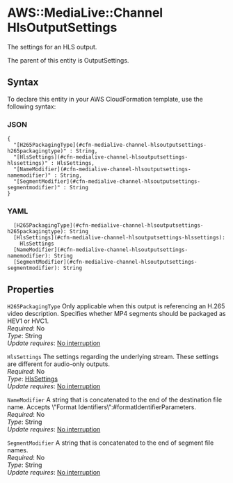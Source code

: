 # AWS::MediaLive::Channel HlsOutputSettings<a name="aws-properties-medialive-channel-hlsoutputsettings"></a>

The settings for an HLS output\.

The parent of this entity is OutputSettings\.

## Syntax<a name="aws-properties-medialive-channel-hlsoutputsettings-syntax"></a>

To declare this entity in your AWS CloudFormation template, use the following syntax:

### JSON<a name="aws-properties-medialive-channel-hlsoutputsettings-syntax.json"></a>

```
{
  "[H265PackagingType](#cfn-medialive-channel-hlsoutputsettings-h265packagingtype)" : String,
  "[HlsSettings](#cfn-medialive-channel-hlsoutputsettings-hlssettings)" : HlsSettings,
  "[NameModifier](#cfn-medialive-channel-hlsoutputsettings-namemodifier)" : String,
  "[SegmentModifier](#cfn-medialive-channel-hlsoutputsettings-segmentmodifier)" : String
}
```

### YAML<a name="aws-properties-medialive-channel-hlsoutputsettings-syntax.yaml"></a>

```
  [H265PackagingType](#cfn-medialive-channel-hlsoutputsettings-h265packagingtype): String
  [HlsSettings](#cfn-medialive-channel-hlsoutputsettings-hlssettings): 
    HlsSettings
  [NameModifier](#cfn-medialive-channel-hlsoutputsettings-namemodifier): String
  [SegmentModifier](#cfn-medialive-channel-hlsoutputsettings-segmentmodifier): String
```

## Properties<a name="aws-properties-medialive-channel-hlsoutputsettings-properties"></a>

`H265PackagingType`  <a name="cfn-medialive-channel-hlsoutputsettings-h265packagingtype"></a>
Only applicable when this output is referencing an H\.265 video description\. Specifies whether MP4 segments should be packaged as HEV1 or HVC1\.  
*Required*: No  
*Type*: String  
*Update requires*: [No interruption](https://docs.aws.amazon.com/AWSCloudFormation/latest/UserGuide/using-cfn-updating-stacks-update-behaviors.html#update-no-interrupt)

`HlsSettings`  <a name="cfn-medialive-channel-hlsoutputsettings-hlssettings"></a>
The settings regarding the underlying stream\. These settings are different for audio\-only outputs\.  
*Required*: No  
*Type*: [HlsSettings](aws-properties-medialive-channel-hlssettings.md)  
*Update requires*: [No interruption](https://docs.aws.amazon.com/AWSCloudFormation/latest/UserGuide/using-cfn-updating-stacks-update-behaviors.html#update-no-interrupt)

`NameModifier`  <a name="cfn-medialive-channel-hlsoutputsettings-namemodifier"></a>
A string that is concatenated to the end of the destination file name\. Accepts \\"Format Identifiers\\":\#formatIdentifierParameters\.  
*Required*: No  
*Type*: String  
*Update requires*: [No interruption](https://docs.aws.amazon.com/AWSCloudFormation/latest/UserGuide/using-cfn-updating-stacks-update-behaviors.html#update-no-interrupt)

`SegmentModifier`  <a name="cfn-medialive-channel-hlsoutputsettings-segmentmodifier"></a>
A string that is concatenated to the end of segment file names\.  
*Required*: No  
*Type*: String  
*Update requires*: [No interruption](https://docs.aws.amazon.com/AWSCloudFormation/latest/UserGuide/using-cfn-updating-stacks-update-behaviors.html#update-no-interrupt)